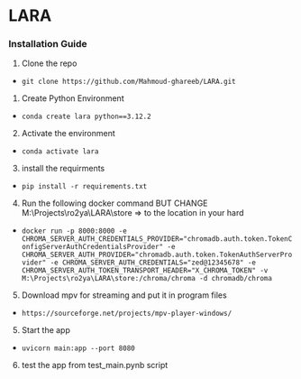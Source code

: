 # LARA

### Installation Guide

1. Clone the repo
- `git clone https://github.com/Mahmoud-ghareeb/LARA.git`   

1. Create Python Environment
- `conda create lara python==3.12.2`

2. Activate the environment
- `conda activate lara`

3. install the requirments
- `pip install -r requirements.txt`

4. Run the following docker command
BUT CHANGE M:\Projects\ro2ya\LARA\store => to the location in your hard
- ```docker run -p 8000:8000 -e CHROMA_SERVER_AUTH_CREDENTIALS_PROVIDER="chromadb.auth.token.TokenConfigServerAuthCredentialsProvider" -e CHROMA_SERVER_AUTH_PROVIDER="chromadb.auth.token.TokenAuthServerProvider" -e CHROMA_SERVER_AUTH_CREDENTIALS="zed@12345678" -e CHROMA_SERVER_AUTH_TOKEN_TRANSPORT_HEADER="X_CHROMA_TOKEN" -v M:\Projects\ro2ya\LARA\store:/chroma/chroma -d chromadb/chroma```

5. Download mpv for streaming and put it in program files 
- `https://sourceforge.net/projects/mpv-player-windows/`

5. Start the app
- `uvicorn main:app --port 8080`

6. test the app from test_main.pynb script


